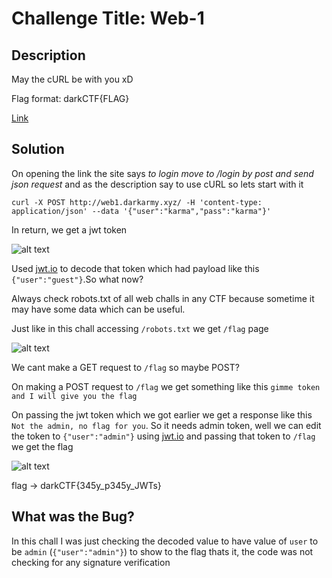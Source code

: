 # Challenge Title: Web-1

## Description
May the cURL be with you xD

Flag format: darkCTF{FLAG}

[Link](http://web1.darkarmy.xyz/)

## Solution

On opening the link the site says *to login move to /login by post and send json request* and as the description say to use cURL so lets start with it 

```
curl -X POST http://web1.darkarmy.xyz/ -H 'content-type: application/json' --data '{"user":"karma","pass":"karma"}'
```
In return, we get a jwt token

![alt text](https://github.com/karma9874/CTF-Writeups/blob/master/Dark-PreCTF/Images/login1.JPG)

Used [jwt.io](https://jwt.io/) to decode that token which had payload like this `{"user":"guest"}`.So what now?

Always check robots.txt of all web challs in any CTF because sometime it may have some data which can be useful.

Just like in this chall accessing `/robots.txt` we get `/flag` page

![alt text](https://github.com/karma9874/CTF-Writeups/blob/master/Dark-PreCTF/Images/robots1.JPG)

We cant make a GET request to `/flag` so maybe POST?

On making a POST request to `/flag` we get something like this `gimme token and I will give you the flag`

On passing the jwt token which we got earlier we get a response like this `Not the admin, no flag for you`. So it needs admin token, well we can edit the token to `{"user":"admin"}` using [jwt.io](https://jwt.io/) and passing that token to `/flag` we get the flag

![alt text](https://github.com/karma9874/CTF-Writeups/blob/master/Dark-PreCTF/Images/flag1.JPG)

flag -> darkCTF{345y_p345y_JWTs}

## What was the Bug?
In this chall I was just checking the decoded value to have value of `user` to be `admin` (`{"user":"admin"}`) to show to the flag thats it, the code was not checking for any signature verification